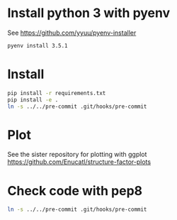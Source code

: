 # Install python 3 with pyenv

See https://github.com/yyuu/pyenv-installer

```bash
pyenv install 3.5.1
```

# Install

```bash
pip install -r requirements.txt
pip install -e .
ln -s ../../pre-commit .git/hooks/pre-commit
```

# Plot

See the sister repository for plotting with ggplot
https://github.com/Enucatl/structure-factor-plots

# Check code with pep8

```bash
ln -s ../../pre-commit .git/hooks/pre-commit 
```
